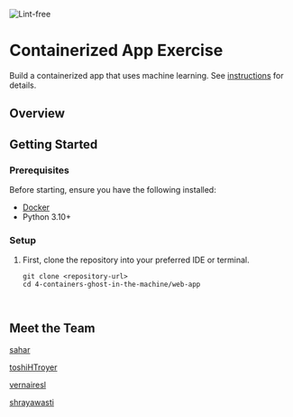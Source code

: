 ![Lint-free](https://github.com/nyu-software-engineering/containerized-app-exercise/actions/workflows/lint.yml/badge.svg)

# Containerized App Exercise

Build a containerized app that uses machine learning. See [instructions](./instructions.md) for details.

## Overview

 
## Getting Started
### Prerequisites
Before starting, ensure you have the following installed:
- [Docker](https://www.docker.com/products/docker-desktop/)
- Python 3.10+

### Setup
1. First, clone the repository into your preferred IDE or terminal.
   ```
   git clone <repository-url>
   cd 4-containers-ghost-in-the-machine/web-app
 
   

## Meet the Team
[sahar](https://github.com/saharbueno)

[toshiHTroyer](https://github.com/toshiHtroyer)

[vernairesl](https://github.com/vernairesl)

[shrayawasti](https://github.com/shrayawasti)

